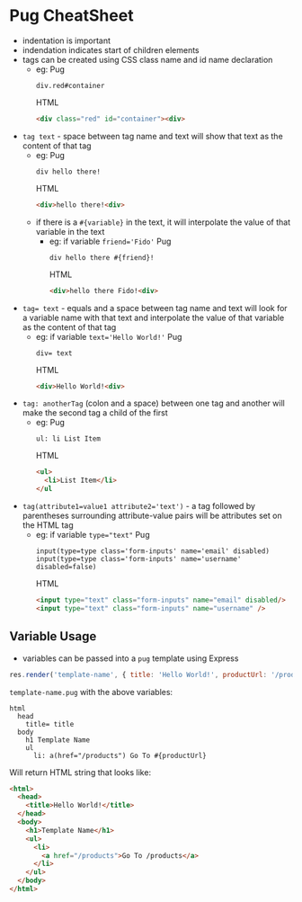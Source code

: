 # Pug CheatSheet

- indentation is important
- indendation indicates start of children elements
- tags can be created using CSS class name and id name declaration
    - eg: 
      Pug
      ```pug
      div.red#container
      ```
      HTML
      ```html
      <div class="red" id="container"><div>
      ```
- `tag text` - space between tag name and text will show that text as the
  content of that tag
    - eg:
      Pug
      ```pug
      div hello there!
      ```
      HTML
      ```html
      <div>hello there!<div>
      ```
    - if there is a `#{variable}` in the text, it will interpolate the value
      of that variable in the text
        - eg: if variable `friend='Fido'`
          Pug
          ```pug
          div hello there #{friend}!
          ```
          HTML
          ```html
          <div>hello there Fido!<div>
          ```
- `tag= text` - equals and a space between tag name and text will look for a
  variable name with that text and interpolate the value of that variable as the
  content of that tag
    - eg: if variable `text='Hello World!'`
      Pug
      ```pug
      div= text
      ```
      HTML
      ```html
      <div>Hello World!<div>
      ```
- `tag: anotherTag` (colon and a space) between one tag and another will make 
  the second tag a child of the first
    - eg: 
      Pug
      ```pug
      ul: li List Item
      ```
      HTML
      ```html
      <ul>
        <li>List Item</li>
      </ul
      ```
- `tag(attribute1=value1 attribute2='text')` - a tag followed by parentheses
  surrounding attribute-value pairs will be attributes set on the HTML tag 
    - eg: if variable `type="text"`
      Pug
      ```pug
      input(type=type class='form-inputs' name='email' disabled)
      input(type=type class='form-inputs' name='username' disabled=false)
      ```
      HTML
      ```html
      <input type="text" class="form-inputs" name="email" disabled/>
      <input type="text" class="form-inputs" name="username" />
      ```

## Variable Usage

- variables can be passed into a `pug` template using Express

```javascript
res.render('template-name', { title: 'Hello World!', productUrl: '/products' });
```

`template-name.pug` with the above variables:

```pug
html
  head
    title= title
  body
    h1 Template Name
    ul
      li: a(href="/products") Go To #{productUrl}
```

Will return HTML string that looks like:

```html
<html>
  <head>
    <title>Hello World!</title>
  </head>
  <body>
    <h1>Template Name</h1>
    <ul>
      <li>
        <a href="/products">Go To /products</a>
      </li>
    </ul>
  </body>
</html>
```